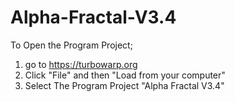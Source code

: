 # Alpha-Fractal-V3.4

To Open the Program Project;
1. go to https://turbowarp.org
2. Click "File" and then "Load from your computer"
3. Select The Program Project "Alpha Fractal V3.4"
